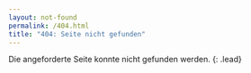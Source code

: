 ```yaml
---
layout: not-found
permalink: /404.html
title: "404: Seite nicht gefunden"
---
```


Die angeforderte Seite konnte nicht gefunden werden.
{: .lead}
